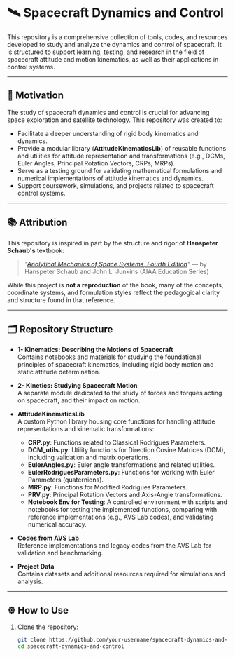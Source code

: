 # 🛰️ Spacecraft Dynamics and Control

This repository is a comprehensive collection of tools, codes, and resources developed to study and analyze the dynamics and control of spacecraft. It is structured to support learning, testing, and research in the field of spacecraft attitude and motion kinematics, as well as their applications in control systems.

---

## 🚀 Motivation

The study of spacecraft dynamics and control is crucial for advancing space exploration and satellite technology. This repository was created to:

- Facilitate a deeper understanding of rigid body kinematics and dynamics.
- Provide a modular library (**AttitudeKinematicsLib**) of reusable functions and utilities for attitude representation and transformations (e.g., DCMs, Euler Angles, Principal Rotation Vectors, CRPs, MRPs).
- Serve as a testing ground for validating mathematical formulations and numerical implementations of attitude kinematics and dynamics.
- Support coursework, simulations, and projects related to spacecraft control systems.

---

## 📚 Attribution

This repository is inspired in part by the structure and rigor of **Hanspeter Schaub's** textbook:

> *"[Analytical Mechanics of Space Systems, Fourth Edition](https://arc.aiaa.org/doi/book/10.2514/4.105210)"* — by Hanspeter Schaub and John L. Junkins (AIAA Education Series)

While this project is **not a reproduction** of the book, many of the concepts, coordinate systems, and formulation styles reflect the pedagogical clarity and structure found in that reference.

---

## 🗂️ Repository Structure

- **1- Kinematics: Describing the Motions of Spacecraft**  
  Contains notebooks and materials for studying the foundational principles of spacecraft kinematics, including rigid body motion and static attitude determination.

- **2- Kinetics: Studying Spacecraft Motion**  
  A separate module dedicated to the study of forces and torques acting on spacecraft, and their impact on motion.

- **AttitudeKinematicsLib**  
  A custom Python library housing core functions for handling attitude representations and kinematic transformations:
  - **CRP.py**: Functions related to Classical Rodrigues Parameters.
  - **DCM_utils.py**: Utility functions for Direction Cosine Matrices (DCM), including validation and matrix operations.
  - **EulerAngles.py**: Euler angle transformations and related utilities.
  - **EulerRodriguesParameters.py**: Functions for working with Euler Parameters (quaternions).
  - **MRP.py**: Functions for Modified Rodrigues Parameters.
  - **PRV.py**: Principal Rotation Vectors and Axis-Angle transformations.
  - **Notebook Env for Testing**: A controlled environment with scripts and notebooks for testing the implemented functions, comparing with reference implementations (e.g., AVS Lab codes), and validating numerical accuracy.

- **Codes from AVS Lab**  
  Reference implementations and legacy codes from the AVS Lab for validation and benchmarking.

- **Project Data**  
  Contains datasets and additional resources required for simulations and analysis.

---

## ⚙️ How to Use

1. Clone the repository:
   ```bash
   git clone https://github.com/your-username/spacecraft-dynamics-and-control.git
   cd spacecraft-dynamics-and-control
